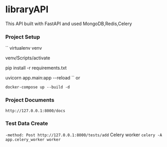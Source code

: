# libraryAPI

This API built with FastAPI and used MongoDB,Redis,Celery

### Project Setup

``
virtualenv venv

venv/Scripts/activate

pip install -r requirements.txt

uvicorn app.main:app --reload
``
or

``
docker-compose up --build -d
``

### Project Documents

``
http://127.0.0.1:8000/docs
``

### Test Data Create

``
-method: Post
http://127.0.0.1:8000/tests/add
``
Celery worker
``
celery -A app.celery_worker worker
``

